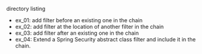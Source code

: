 directory listing

- ex_01: add filter before an existing one in the chain
- ex_02: add filter at the location of another filter in the chain
- ex_03: add filter after an existing one in the chain 
- ex_04: Extend a Spring Security abstract class filter and include it in the chain.
